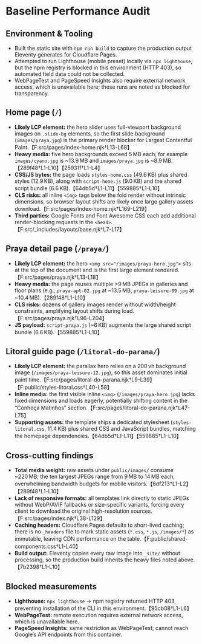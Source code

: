 # Baseline Performance Audit

## Environment & Tooling
- Built the static site with `npm run build` to capture the production output Eleventy generates for Cloudflare Pages.
- Attempted to run Lighthouse (mobile preset) locally via `npx lighthouse`, but the npm registry is blocked in this environment (HTTP 403), so automated field data could not be collected.
- WebPageTest and PageSpeed Insights also require external network access, which is unavailable here; these runs are noted as blocked for transparency.

## Home page (`/`)
- **Likely LCP element:** the hero slider uses full-viewport background images on `.slide-bg` elements, so the first slide background (`images/praya.jpg`) is the primary render blocker for Largest Contentful Paint.【F:src/pages/index-home.njk†L13-L68】
- **Heavy media:** five hero backgrounds exceed 5 MB each; for example `images/cyano.jpg` is ~13.9 MB and `images/praya.jpg` is ~8.9 MB.【289f48†L1-L10】【25931f†L1-L4】
- **CSS/JS bytes:** the page loads `styles-home.css` (49.6 KB) plus shared styles (12.9 KB), along with `script-home.js` (9.0 KB) and the shared script bundle (6.6 KB).【64db5d†L1-L11】【559885†L1-L10】
- **CLS risks:** all inline `<img>` tags below the fold render without intrinsic dimensions, so browser layout shifts are likely once large gallery assets download.【F:src/pages/index-home.njk†L169-L219】
- **Third parties:** Google Fonts and Font Awesome CSS each add additional render-blocking requests in the `<head>`.【F:src/_includes/layouts/base.njk†L7-L17】

## Praya detail page (`/praya/`)
- **Likely LCP element:** the hero `<img src="/images/praya-hero.jpg">` sits at the top of the document and is the first large element rendered.【F:src/pages/praya.njk†L13-L18】
- **Heavy media:** the page reuses multiple >9 MB JPEGs in galleries and floor plans (e.g., `praya-apt-02.jpg` at ~13.5 MB, `praya-leisure-09.jpg` at ~10.4 MB).【289f48†L1-L10】
- **CLS risks:** dozens of gallery images render without width/height constraints, amplifying layout shifts during load.【F:src/pages/praya.njk†L96-L204】
- **JS payload:** `script-praya.js` (~6 KB) augments the large shared script bundle (6.6 KB).【559885†L1-L10】

## Litoral guide page (`/litoral-do-parana/`)
- **Likely LCP element:** the parallax hero relies on a 200 vh background image (`/images/praya-leisure-12.jpg`), so this asset dominates initial paint time.【F:src/pages/litoral-do-parana.njk†L9-L39】【F:public/styles-litoral.css†L40-L58】
- **Inline media:** the first visible inline `<img>` (`/images/praya-hero.jpg`) lacks fixed dimensions and loads eagerly, potentially shifting content in the “Conheça Matinhos” section.【F:src/pages/litoral-do-parana.njk†L47-L75】
- **Supporting assets:** the template ships a dedicated stylesheet (`styles-litoral.css`, 11.4 KB) plus shared CSS and JavaScript bundles, matching the homepage dependencies.【64db5d†L1-L11】【559885†L1-L10】

## Cross-cutting findings
- **Total media weight:** raw assets under `public/images/` consume ~220 MB; the ten largest JPEGs range from 9 MB to 14 MB each, overwhelming bandwidth budgets for mobile visitors.【6df213†L1-L2】【289f48†L1-L10】
- **Lack of responsive formats:** all templates link directly to static JPEGs without WebP/AVIF fallbacks or size-specific variants, forcing every client to download the original high-resolution sources.【F:src/pages/index.njk†L38-L129】
- **Caching headers:** Cloudflare Pages defaults to short-lived caching; there is no `_headers` file to mark static assets (`*.css`, `*.js`, `/images/*`) as immutable, leaving CDN performance on the table.【F:public/shared-components.css†L1-L40】
- **Build output:** Eleventy copies every raw image into `_site/` without processing, so the production build inherits the heavy files noted above.【7b2398†L1-L10】

## Blocked measurements
- **Lighthouse:** `npx lighthouse` → npm registry returned HTTP 403, preventing installation of the CLI in this environment.【95cb08†L1-L6】
- **WebPageTest:** remote execution requires external network access, which is unavailable here.
- **PageSpeed Insights:** same restriction as WebPageTest; cannot reach Google’s API endpoints from this container.

